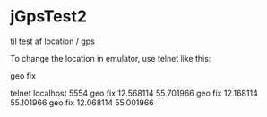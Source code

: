 # jGpsTest2
til test af location / gps



To change the location in emulator, use telnet like this:

geo fix <longitude value> <latitude value>

telnet localhost 5554
geo fix 12.568114 55.701966
geo fix 12.168114 55.101966
geo fix 12.068114 55.001966
